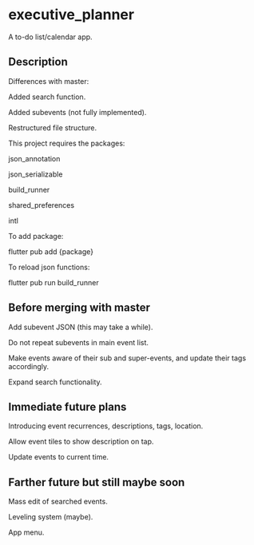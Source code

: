 # executive_planner

A to-do list/calendar app.

## Description

Differences with master:

Added search function.

Added subevents (not fully implemented).

Restructured file structure.

This project requires the packages:

json_annotation

json_serializable

build_runner

shared_preferences

intl

To add package:

flutter pub add {package}

To reload json functions:

flutter pub run build_runner

## Before merging with master

Add subevent JSON (this may take a while).

Do not repeat subevents in main event list.

Make events aware of their sub and super-events, and update their tags accordingly.

Expand search functionality.



## Immediate future plans



Introducing event recurrences, descriptions, tags, location.

Allow event tiles to show description on tap.

Update events to current time.



## Farther future but still maybe soon



Mass edit of searched events.

Leveling system (maybe).

App menu.
